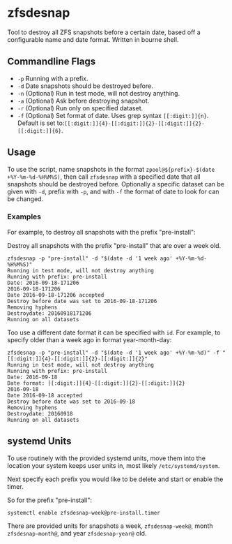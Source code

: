 # zfsdesnap

Tool to destroy all ZFS snapshots before a certain date, based off a configurable name and date format. Written in bourne shell.

## Commandline Flags

* ```-p``` Running with a prefix.
* ```-d``` Date snapshots should be destroyed before.
* ```-n``` (Optional) Run in test mode, will not destroy anything.
* ```-a``` (Optional) Ask before destroying snapshot.
* ```-r``` (Optional) Run only on specified dataset.
* ```-f``` (Optional) Set format of date. Uses grep syntax ```[[:digit:]]{n}```. Default is set to:```[[:digit:]]{4}-[[:digit:]]{2}-[[:digit:]]{2}-[[:digit:]]{6}```.

## Usage

To use the script, name snapshots in the format ```zpool@${prefix}-$(date +%Y-%m-%d-%H%M%S)```, then call ```zfsdesnap``` with a specified date that all snapshots should be destroyed before. Optionally a specific dataset can be given with ```-d```, prefix with ```-p```, and with ```-f``` the format of date to look for can be changed.

### Examples

For example, to destroy all snapshots with the prefix "pre-install":

Destroy all snapshots with the prefix "pre-install" that are over a week old.

```shell
zfsdesnap -p "pre-install" -d "$(date -d '1 week ago' +%Y-%m-%d-%H%M%S)"
Running in test mode, will not destroy anything
Running with prefix: pre-install
Date: 2016-09-18-171206
2016-09-18-171206
Date 2016-09-18-171206 accepted
Destroy before date was set to 2016-09-18-171206
Removing hyphens
Destroydate: 20160918171206
Running on all datasets
```

Too use a different date format it can be specified with ```id```. For example, to specify older than a week ago in format year-month-day:

```shell
zfsdesnap -p "pre-install" -d "$(date -d '1 week ago' +%Y-%m-%d)" -f "[[:digit:]]{4}-[[:digit:]]{2}-[[:digit:]]{2}"
Running in test mode, will not destroy anything
Running with prefix: pre-install
Date: 2016-09-18
Date format: [[:digit:]]{4}-[[:digit:]]{2}-[[:digit:]]{2}
2016-09-18
Date 2016-09-18 accepted
Destroy before date was set to 2016-09-18
Removing hyphens
Destroydate: 20160918
Running on all datasets
```

## systemd Units

To use routinely with the provided systemd units, move them into the location your system keeps user units in, most likely ```/etc/systemd/system```.

Next specify each prefix you would like to be delete and start or enable the timer.

So for the prefix "pre-install":

```shell
systemctl enable zfsdesnap-week@pre-install.timer
```

There are provided units for snapshots a week, ```zfsdesnap-week@```, month ```zfsdesnap-month@```, and year ```zfsdesnap-year@``` old.
